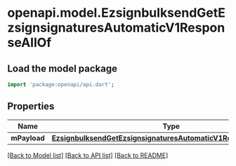 # openapi.model.EzsignbulksendGetEzsignsignaturesAutomaticV1ResponseAllOf

## Load the model package
```dart
import 'package:openapi/api.dart';
```

## Properties
Name | Type | Description | Notes
------------ | ------------- | ------------- | -------------
**mPayload** | [**EzsignbulksendGetEzsignsignaturesAutomaticV1ResponseMPayload**](EzsignbulksendGetEzsignsignaturesAutomaticV1ResponseMPayload.md) |  | 

[[Back to Model list]](../README.md#documentation-for-models) [[Back to API list]](../README.md#documentation-for-api-endpoints) [[Back to README]](../README.md)



